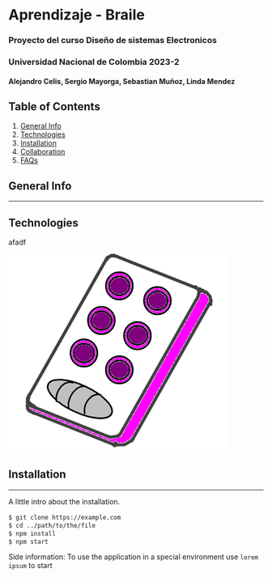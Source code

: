# Aprendizaje - Braile
### Proyecto del curso Diseño de sistemas Electronicos
### Universidad Nacional de Colombia 2023-2
#### Alejandro Celis, Sergio Mayorga, Sebastian Muñoz, Linda Mendez

## Table of Contents
1. [General Info](#general-info)
2. [Technologies](#technologies)
3. [Installation](#installation)
4. [Collaboration](#collaboration)
5. [FAQs](#faqs)

## General Info
***

## Technologies
afadf

![Image text](boceto.png)

## Installation
***
A little intro about the installation. 
```
$ git clone https://example.com
$ cd ../path/to/the/file
$ npm install
$ npm start
```
Side information: To use the application in a special environment use ```lorem ipsum``` to start
